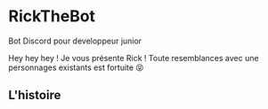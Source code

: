 # RickTheBot
 Bot Discord pour developpeur junior
 
 Hey hey hey ! Je vous présente Rick ! 
 Toute resemblances avec une personnages existants est fortuite 😝  
 
 ## L'histoire
